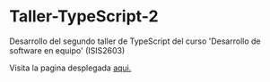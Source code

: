 # Taller-TypeScript-2
Desarrollo del segundo taller de TypeScript del curso 'Desarrollo de software en equipo' (ISIS2603)

Visita la pagina desplegada [aqui.](https://ddi4z.github.io/Taller-TypeScript-2/)
